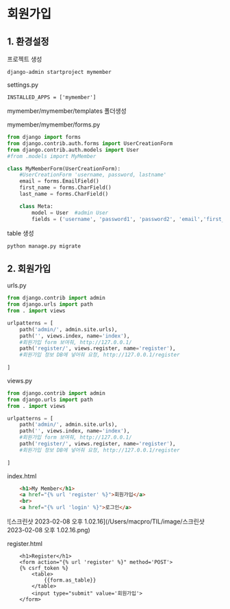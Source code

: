 # 회원가입



## 1. 환경설정

프로젝트 생성

```
django-admin startproject mymember
```

settings.py

```
INSTALLED_APPS = ['mymember']
```

mymember/mymember/templates 폴더생성

mymember/mymember/forms.py

```python
from django import forms
from django.contrib.auth.forms import UserCreationForm
from django.contrib.auth.models import User
#from .models import MyMember

class MyMemberForm(UserCreationForm):
    #UserCreationForm 'username, password, lastname'
    email = forms.EmailField()
    first_name = forms.CharField()
    last_name = forms.CharField()

    class Meta:
        model = User  #admin User
        fields = ('username', 'password1', 'password2', 'email','first_name', 'last_name')
```

table 생성

```
python manage.py migrate
```



## 2. 회원가입

urls.py

```python
from django.contrib import admin
from django.urls import path
from . import views

urlpatterns = [
    path('admin/', admin.site.urls),
    path('', views.index, name='index'), 
    #회원가입 form 보여줘, http://127.0.0.1/
    path('register/', views.register, name='register'),
    #회원가입 정보 DB에 넣어줘 요청, http://127.0.0.1/register
    
]
```

views.py

```python
from django.contrib import admin
from django.urls import path
from . import views

urlpatterns = [
    path('admin/', admin.site.urls),
    path('', views.index, name='index'), 
    #회원가입 form 보여줘, http://127.0.0.1/
    path('register/', views.register, name='register'),
    #회원가입 정보 DB에 넣어줘 요청, http://127.0.0.1/register
    
]	
```

index.html

```html
    <h1>My Member</h1>
    <a href="{% url 'register' %}">회원가입</a>
    <br>
    <a href="{% url 'login' %}">로그인</a>
```

![스크린샷 2023-02-08 오후 1.02.16](/Users/macpro/TIL/image/스크린샷 2023-02-08 오후 1.02.16.png)

register.html

```django
    <h1>Register</h1>
    <form action="{% url 'register' %}" method='POST'>
    {% csrf_token %}
        <table>
            {{form.as_table}}
        </table>
        <input type="submit" value='회원가입'>
    </form>
```



